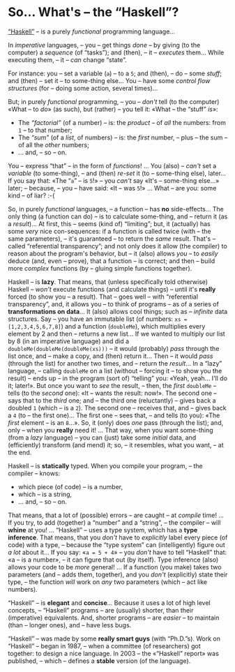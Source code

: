 # So… What's – the “Haskell”?

[“Haskell”](https://en.wikipedia.org/wiki/Haskell_%28programming_language%29) – is a purely _functional_ programming language…

In *imperative* languages, – you – get things *done* – by giving (to the computer) a *sequence* (of “tasks”); and (then), – it – *executes* them… While executing them, – it – *can* change “state”.

For instance: you – set a variable (`a`) – to a `5`; and (then), – do – some *stuff*; and (then) – set it – to some-thing else… You – have some *control flow structures* (for – doing some action, several times)… 

But; in purely *functional* programming, – you – *don't* tell (to the computer) «What – to *do*» (as such), but (rather) – you tell it: «What – the “stuff” *is*»: 
- The *“factorial”* (of a number) – is: the *product* – of *all* the numbers: from `1` – to that number;
- The *“sum”* (of a *list*, of numbers) – is: the *first* number, – plus – the sum – of all the *other* numbers;
- … and, – so – on. 

You – express “that” – in the form of *functions*! … You (also) – *can't* set a *variable* (to some-thing), – and (then) *re-set* it (to – some-thing else), later… If you say that: «The “`a`” – is `5`!» – you *can't* say «It's – some-thing else…» later; – because, – you – have said: «It – was `5`!» … What – are you: some kind – of liar? :-(

So, in purely *functional* languages, – a function – has **no** side-effects… The only thing (a function can do) – is to calculate some-thing, and – return it (as a *result*)… At first, this – seems (kind of) “limiting”; but, it (actually) has some *very* nice con-sequences: if a function is called twice (with – the same parameters), – it's guaranteed – to return the *same* result. That's – called “referential transparency”; and not only does it allow (the compiler) to reason about the program's behavior, but – it (also) allows *you* – to *easily* deduce (and, even – prove), that a function – is correct; and then – build more *complex* functions (by – gluing simple functions together). 

Haskell – is **lazy**. That means, that (unless specifically told otherwise) Haskell – *won't* execute functions (and calculate things) – until it's **really** forced (to show you – a result). That – goes well – with “referential transparency”, and, it allows you – to think of programs – as of a series of **transformations on data**… It (also) allows cool things; such as – *infinite* data structures. Say – you have an immutable list (of numbers: `xs = [1,2,3,4,5,6,7,8]`) and a function (`doubleMe`), which multiplies every element by 2 and then – returns a new list… If we wanted to multiply our list by 8 (in an imperative language) and did a `doubleMe(doubleMe(doubleMe(xs)))` – it would (probably) *pass* through the list once, and – make a copy, and (then) return it… Then – it would *pass* (through the list) for another two times, and – return the *result*… In a “lazy” language, – calling `doubleMe` on a list (without – forcing it – to show you the result) – ends up – in the program (sort of) “telling” you: «Yeah, yeah… I'll do it; later!». But once you want to *see* the result, – then, the *first* `doubleMe` – tells (to the *second* one): «It – wants the result: now!». The second one – says that to the *third* one; and – the third one (reluctantly) – gives back a doubled `1` (which – is a `2`). The second one – receives that, and – gives back a `4` (to – the first one)… The first one – sees that, – and tells (to you): «The *first* element – is an `8`…». So, it (only) does *one* pass (through the list); and, only – when you **really** need it! … That way, when you want some-thing (from a *lazy* language) – you can (just) take some *initial* data, and (efficiently) transform (and mend) it; so, – it resembles, what you want, – at the end. 

Haskell – is **statically**  typed. When you compile your program, – the compiler – knows: 
- which piece (of code) – is a number,
- which – is a string,
- … and, – so – on. 

That means, that a lot of (possible) errors – are caught – at *compile* time! … If you try, to add (together) a “number” and a “string”, – the compiler – will **whine** at you! … “Haskell” – uses a type system, which has a **type inference**. That means, that you *don't* have to *explicitly* label every piece (of code) with a type, – because the “type system” can (intelligently) figure out *a lot* about it… If you say: «`a = 5 + 4`» – you *don't* have to tell “Haskell” that: «a – is a number», – it can figure that out (by itself). Type inference (also) allows your code to be *more* general! … If a function (you make) takes two parameters (and – adds them, together), and you *don't* (explicitly) state their type, – the function *will* work on *any* two parameters (which – act like numbers). 

“Haskell” – is **elegant** and **concise**… Because it uses a lot of high level concepts, – “Haskell” programs – are (usually) shorter, than their (imperative) equivalents. And, shorter programs – are *easier* – to maintain (than – longer ones), and – have less bugs. 

“Haskell” – was made by some **really smart guys** (with “Ph.D.”s). Work on “Haskell” – began in 1987, – when a committee (of researchers) got together: to design a nice language. In 2003 – the «“Haskell” report» was published, – which – defines a **stable** version (of the language). 